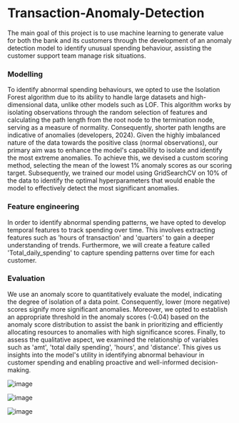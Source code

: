 
#  Transaction-Anomaly-Detection

The main goal of this project is to use machine learning to generate value for both the bank and its customers through the development of an anomaly detection model to identify unusual spending behaviour, assisting the customer support team manage risk situations.

### Modelling 

To identify abnormal spending behaviours, we opted to use the Isolation Forest algorithm due to its ability to handle large datasets and high-dimensional data, unlike other models such as LOF. This algorithm works by isolating observations through the random selection of features and calculating the path length from the root node to the termination node, serving as a measure of normality. Consequently, shorter path lengths are indicative of anomalies (developers, 2024). Given the highly imbalanced nature of the data towards the positive class (normal observations), our primary aim was to enhance the model's capability to isolate and identify the most extreme anomalies. To achieve this, we devised a custom scoring method, selecting the mean of the lowest 1% anomaly scores as our scoring target. Subsequently, we trained our model using GridSearchCV on 10% of the data to identify the optimal hyperparameters that would enable the model to effectively detect the most significant anomalies.

### Feature engineering

In order to identify abnormal spending patterns, we have opted to develop temporal features to track spending over time. This involves extracting features such as 'hours of transaction' and 'quarters' to gain a deeper understanding of trends. Furthermore, we will create a feature called 'Total_daily_spending' to capture spending patterns over time for each customer.

### Evaluation

We use an anomaly score to quantitatively evaluate the model, indicating the degree of isolation of a data point. Consequently, lower (more negative) scores signify more significant anomalies. Moreover, we opted to establish an appropriate threshold in the anomaly scores (-0.04) based on the anomaly score distribution to assist the bank in prioritizing and efficiently allocating resources to anomalies with high significance scores. Finally, to assess the qualitative aspect, we examined the relationship of variables such as 'amt', 'total daily spending', 'hours', and 'distance'. This gives us insights into the model's utility in identifying abnormal behaviour in customer spending and enabling proactive and well-informed decision-making.


![image](https://github.com/user-attachments/assets/14f62e77-1e20-4f37-9165-22efacb2e5f4)

![image](https://github.com/user-attachments/assets/ebd6d5ab-ede5-4999-b148-1087cf57d5d7)

![image](https://github.com/user-attachments/assets/31339985-3c24-4566-ac1b-5b24720ab83a)


